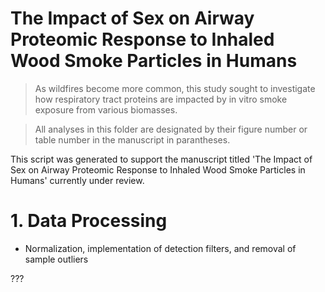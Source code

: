 # The Impact of Sex on Airway Proteomic Response to Inhaled Wood Smoke Particles in Humans

> As wildfires become more common, this study sought to investigate how respiratory tract proteins are impacted by in vitro smoke exposure from various biomasses.


> All analyses in this folder are designated by their figure number or table number in the manuscript in parantheses.


This script was generated to support the manuscript titled 'The Impact of Sex on Airway Proteomic Response to Inhaled Wood Smoke Particles in Humans' currently under review.


# 1. Data Processing
- Normalization, implementation of detection filters, and removal of sample outliers

???
